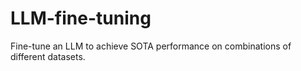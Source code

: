 # LLM-fine-tuning
Fine-tune an LLM to achieve SOTA performance on combinations of different datasets.
